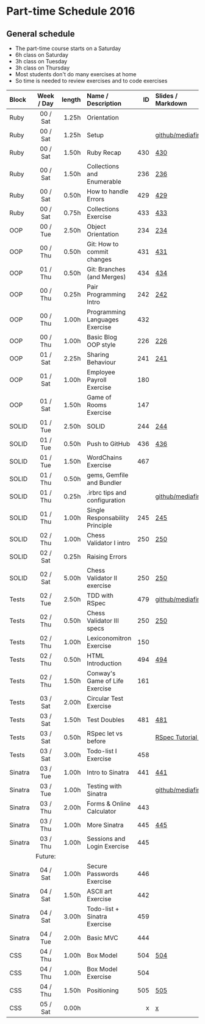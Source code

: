 # Part-time Schedule 2016

## General schedule

* The part-time course starts on a Saturday
* 6h class on Saturday
* 3h class on Tuesday
* 3h class on Thursday
* Most students don't do many exercises at home
* So time is needed to review exercises and to code exercises


| Block   | Week / Day | length | Name / Description              |  ID | Slides / Markdown                                                                                                  | Exercise                                                                                                                                   | Solution                                                                                                                |
|:--------|:----------:|-------:|:--------------------------------|----:|:-------------------------------------------------------------------------------------------------------------------|:-------------------------------------------------------------------------------------------------------------------------------------------|:------------------------------------------------------------------------------------------------------------------------|
| Ruby    |  00 / Sat  |  1.25h | Orientation                     |     |                                                                                                                    |                                                                                                                                            |                                                                                                                         |
| Ruby    |  00 / Sat  |  1.25h | Setup                           |     | [github/mediafinger](https://github.com/mediafinger/2016_IronHack_parttime/blob/master/setup_editor_atom.markdown) |                                                                                                                                            |                                                                                                                         |
| Ruby    |  00 / Sat  |  1.50h | Ruby Recap                      | 430 | [430](http://ironhack.com:3000/#/learning_unit/430)                                                                |                                                                                                                                            |                                                                                                                         |
| Ruby    |  00 / Sat  |  1.50h | Collections and Enumerable      | 236 | [236](http://ironhack.com:3000/#/learning_unit/236)                                                                |                                                                                                                                            |                                                                                                                         |
| Ruby    |  00 / Sat  |  0.50h | How to handle Errors            | 429 | [429](http://ironhack.com:3000/#/learning_unit/429)                                                                |                                                                                                                                            |                                                                                                                         |
| Ruby    |  00 / Sat  |  0.75h | Collections Exercise            | 433 | [433](http://ironhack.com:3000/#/learning_unit/433)                                                                | [433](http://ironhack.com:3000/#/learning_unit/433)                                                                                        |                                                                                                                         |
| OOP     |  00 / Tue  |  2.50h | Object Orientation              | 234 | [234](http://ironhack.com:3000/#/learning_unit/234)                                                                | [234](http://ironhack.com:3000/#/learning_unit/234)                                                                                        |                                                                                                                         |
| OOP     |  00 / Thu  |  0.50h | Git: How to commit changes      | 431 | [431](http://ironhack.com:3000/#/learning_unit/431)                                                                |                                                                                                                                            | [github/mediafinger](https://github.com/mediafinger/2016_IronHack_parttime/blob/master/git.markdown)                    |
| OOP     |  01 / Thu  |  0.50h | Git: Branches (and Merges)      | 434 | [434](http://ironhack.com:3000/#/learning_unit/434)                                                                |                                                                                                                                            |                                                                                                                         |
| OOP     |  00 / Thu  |  0.25h | Pair Programming Intro          | 242 | [242](http://ironhack.com:3000/#/learning_unit/242)                                                                |                                                                                                                                            |                                                                                                                         |
| OOP     |  00 / Thu  |  1.00h | Programming Languages Exercise  | 432 |                                                                                                                    | [432](http://ironhack.com:3000/#/learning_unit/432)                                                                                        |                                                                                                                         |
| OOP     |  00 / Thu  |  1.00h | Basic Blog OOP style            | 226 | [226](http://ironhack.com:3000/#/learning_unit/226)                                                                |                                                                                                                                            | [github/mediafinger](https://github.com/mediafinger/2016_IronHack_parttime/tree/master/week_0/basic_blog)               |
| OOP     |  01 / Sat  |  2.25h | Sharing Behaviour               | 241 | [241](http://ironhack.com:3000/#/learning_unit/241)                                                                | [241](http://ironhack.com:3000/#/learning_unit/241)                                                                                        | [github/mediafinger](https://github.com/mediafinger/2016_IronHack_parttime/tree/master/week_1/decoupling)               |
| OOP     |  01 / Sat  |  1.00h | Employee Payroll Exercise       | 180 |                                                                                                                    | [180](http://ironhack.com:3000/#/learning_unit/180)                                                                                        | [github/mediafinger](https://github.com/mediafinger/2016_IronHack_parttime/tree/master/week_1/payroll)                  |
| OOP     |  01 / Sat  |  1.50h | Game of Rooms Exercise          | 147 |                                                                                                                    | [147](http://ironhack.com:3000/#/learning_unit/147)                                                                                        | [github/mediafinger](https://github.com/mediafinger/ironhack_game_of_rooms)                                             |
| SOLID   |  01 / Tue  |  2.50h | SOLID                           | 244 | [244](http://ironhack.com:3000/#/learning_unit/244)                                                                | [244](http://ironhack.com:3000/#/learning_unit/244)                                                                                        | [github/mediafinger](https://github.com/mediafinger/2016_IronHack_parttime/tree/master/week_1/solid)                    |
| SOLID   |  01 / Tue  |  0.50h | Push to GitHub                  | 436 | [436](http://ironhack.com:3000/#/learning_unit/436)                                                                |                                                                                                                                            |                                                                                                                         |
| SOLID   |  01 / Tue  |  1.50h | WordChains Exercise             | 467 |                                                                                                                    | [467](http://ironhack.com:3000/#/learning_unit/467)                                                                                        | [github/mediafinger](https://github.com/mediafinger/2016_IronHack_parttime/blob/master/week_1/word_chain/word_chain.rb) |
| SOLID   |  01 / Thu  |  0.50h | gems, Gemfile and Bundler       |     |                                                                                                                    |                                                                                                                                            |                                                                                                                         |
| SOLID   |  01 / Thu  |  0.25h | .irbrc tips and configuration   |     | [github/mediafinger](https://github.com/mediafinger/2016_IronHack_parttime/blob/master/dot_irbrc)                  |                                                                                                                                            |                                                                                                                         |
| SOLID   |  01 / Thu  |  1.00h | Single Responsability Principle | 245 | [245](http://ironhack.com:3000/#/learning_unit/245)                                                                |                                                                                                                                            |                                                                                                                         |
| SOLID   |  02 / Thu  |  1.00h | Chess Validator I intro         | 250 | [250](http://ironhack.com:3000/#/learning_unit/250)                                                                | [153](http://ironhack.com:3000/#/learning_unit/153)                                                                                        | [github/mediafinger](https://github.com/mediafinger/2016_IronHack_parttime/tree/master/week_2/chess_validator)          |
| SOLID   |  02 / Sat  |  0.25h | Raising Errors                  |     |                                                                                                                    |                                                                                                                                            |                                                                                                                         |
| SOLID   |  02 / Sat  |  5.00h | Chess Validator II exercise     | 250 | [250](http://ironhack.com:3000/#/learning_unit/250)                                                                | [153](http://ironhack.com:3000/#/learning_unit/153)                                                                                        | [github/mediafinger](https://github.com/mediafinger/2016_IronHack_parttime/tree/master/week_2/chess_validator)          |
| Tests   |  02 / Tue  |  2.50h | TDD with RSpec                  | 479 | [github/mediafinger](https://github.com/mediafinger/ironhack_string_calculator)                                    | [github/mediafinger](https://github.com/mediafinger/ironhack_string_calculator)                                                            | [github/mediafinger](https://github.com/mediafinger/ironhack_string_calculator)                                         |
| Tests   |  02 / Thu  |  0.50h | Chess Validator III specs       | 250 | [250](http://ironhack.com:3000/#/learning_unit/250)                                                                | [153](http://ironhack.com:3000/#/learning_unit/153)                                                                                        | [github/mediafinger](https://github.com/mediafinger/2016_IronHack_parttime/tree/master/week_2/chess_validator)          |
| Tests   |  02 / Thu  |  1.00h | Lexiconomitron Exercise         | 150 |                                                                                                                    | [150](http://ironhack.com:3000/#/learning_unit/150)                                                                                        |                                                                                                                         |
| Tests   |  02 / Thu  |  0.50h | HTML Introduction               | 494 | [494](http://ironhack.com:3000/#/learning_unit/494)                                                                |                                                                                                                                            |                                                                                                                         |
| Tests   |  02 / Thu  |  1.50h | Conway's Game of Life Exercise  | 161 |                                                                                                                    | [github/mediafinger](https://github.com/mediafinger/2016_IronHack_parttime/blob/master/week_3/conway/README_conways_game_of_life.markdown) |                                                                                                                         |
| Tests   |  03 / Sat  |  2.00h | Circular Test Exercise          |     |                                                                                                                    |                                                                                                                                            |                                                                                                                         |
| Tests   |  03 / Sat  |  1.50h | Test Doubles                    | 481 | [481](http://ironhack.com:3000/#/learning_unit/481)                                                                |                                                                                                                                            |                                                                                                                         |
| Tests   |  03 / Sat  |  0.50h | RSpec let vs before             |     | [RSpec Tutorial 2](https://semaphoreci.com/community/tutorials/rspec-subject-helpers-hooks-and-exception-handling) |                                                                                                                                            |                                                                                                                         |
| Tests   |  03 / Sat  |  3.00h | Todo-list I Exercise            | 458 |                                                                                                                    | [458](http://ironhack.com:3000/#/learning_unit/458)                                                                                        |                                                                                                                         |
| Sinatra |  03 / Tue  |  1.00h | Intro to Sinatra                | 441 | [441](http://ironhack.com:3000/#/learning_unit/441)                                                                |                                                                                                                                            | [github/mediafinger](https://github.com/mediafinger/2016_IronHack_parttime/tree/master/week_3/sinatra_hello_world)      |
| Sinatra |  03 / Tue  |  1.00h | Testing with Sinatra            |     | [github/mediafinger](https://github.com/mediafinger/2016_IronHack_parttime/tree/master/week_3/sinatra_hello_world) |                                                                                                                                            | [github/mediafinger](https://github.com/mediafinger/2016_IronHack_parttime/tree/master/week_3/sinatra_hello_world)      |
| Sinatra |  03 / Thu  |  2.00h | Forms & Online Calculator       | 443 |                                                                                                                    | [443](http://ironhack.com:3000/#/learning_unit/443)                                                                                        | [github/mediafinger](https://github.com/mediafinger/2016_IronHack_parttime/tree/master/week_3/online_calculator)        |
| Sinatra |  03 / Thu  |  1.00h | More Sinatra                    | 445 | [445](http://ironhack.com:3000/#/learning_unit/445)                                                                |                                                                                                                                            |                                                                                                                         |
| Sinatra |  03 / Thu  |  1.00h | Sessions and Login Exercise     | 445 |                                                                                                                    | [445](http://ironhack.com:3000/#/learning_unit/445)                                                                                        | [github/mediafinger](https://github.com/mediafinger/2016_IronHack_parttime/tree/master/week_3/sessions)                 |
|         |  Future:   |        |                                 |     |                                                                                                                    |                                                                                                                                            |                                                                                                                         |
| Sinatra |  04 / Sat  |  1.00h | Secure Passwords Exercise       | 446 |                                                                                                                    | [446](http://ironhack.com:3000/#/learning_unit/446)                                                                                        |                                                                                                                         |
| Sinatra |  04 / Sat  |  1.50h | ASCII art Exercise              | 442 |                                                                                                                    | [442](http://ironhack.com:3000/#/learning_unit/442)                                                                                        |                                                                                                                         |
| Sinatra |  04 / Sat  |  3.00h | Todo-list + Sinatra Exercise    | 459 |                                                                                                                    | [459](http://ironhack.com:3000/#/learning_unit/459)                                                                                        |                                                                                                                         |
| Sinatra |  04 / Tue  |  2.00h | Basic MVC                       | 444 |                                                                                                                    | [444](http://ironhack.com:3000/#/learning_unit/444)                                                                                        |                                                                                                                         |
| CSS     |  04 / Thu  |  1.00h | Box Model                       | 504 | [504](http://ironhack.com:3000/#/learning_unit/504)                                                                |                                                                                                                                            |                                                                                                                         |
| CSS     |  04 / Thu  |  1.00h | Box Model Exercise              | 504 |                                                                                                                    | [504](http://ironhack.com:3000/#/learning_unit/504)                                                                                        |                                                                                                                         |
| CSS     |  04 / Thu  |  1.50h | Positioning                     | 505 | [505](http://ironhack.com:3000/#/learning_unit/505)                                                                |                                                                                                                                            |                                                                                                                         |
| CSS     |  05 / Sat  |  0.00h |                                 |   x | [x](http://ironhack.com:3000/#/learning_unit/x)                                                                    |                                                                                                                                            |                                                                                                                         |
